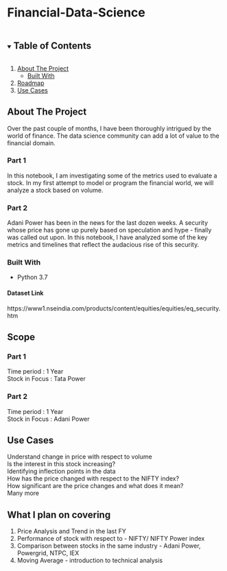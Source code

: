 # Financial-Data-Science
<!-- TABLE OF CONTENTS -->
<details open="open">
  <summary><h2 style="display: inline-block">Table of Contents</h2></summary>
  <ol>
    <li>
      <a href="#about-the-project">About The Project</a>
      <ul>
        <li><a href="#built-with">Built With</a></li>
      </ul>
    </li>
    <li><a href="#scope">Roadmap</a></li>
     <li><a href="#use-cases">Use Cases</a></li>

  </ol>
</details>



<!-- ABOUT THE PROJECT -->
## About The Project


Over the past couple of months, I have been thoroughly intrigued by the world of finance. The data science community can add a lot of value to the financial domain. 

### Part 1 

In this notebook, I am investigating some of the metrics used to evaluate a stock. In my first attempt to model or program the financial world, we will analyze a stock based on volume.

### Part 2

Adani Power has been in the news for the last dozen weeks. A security whose price has gone up purely based on speculation and hype - finally was called out upon. In this notebook, I have analyzed some of the key metrics and timelines that reflect the audacious rise of this security.

### Built With

* Python 3.7

<h4>Dataset Link</h4> 
https://www1.nseindia.com/products/content/equities/equities/eq_security.htm

<!-- Scope -->
## Scope

### Part 1

Time period : 1 Year </br>
Stock in Focus : Tata Power </br>

### Part 2

Time period : 1 Year </br>
Stock in Focus : Adani Power </br>

<!-- Use Cases -->
## Use Cases 
Understand change in price with respect to volume <br>
Is the interest in this stock increasing? <br> 
Identifying inflection points in the data <br>
How has the price changed with respect to the NIFTY index? <br>
How significant are the price changes and what does it mean? <br>
Many more <br>



## What I plan on covering 

1. Price Analysis and Trend in the last FY
2. Performance of stock with respect to - NIFTY/ NIFTY Power index
3. Comparison between stocks in the same industry - Adani Power, Powergrid, NTPC, IEX
4. Moving Average - introduction to technical analysis  





